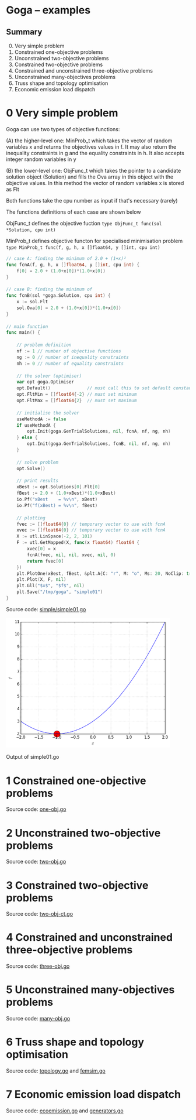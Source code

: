 # Goga &ndash; examples

## Summary
0. Very simple problem
1. Constrained one-objective problems
2. Unconstrained two-objective problems
3. Constrained two-objective problems
4. Constrained and unconstrained three-objective problems
5. Unconstrained many-objectives problems
6. Truss shape and topology optimisation
7. Economic emission load dispatch


# 0 Very simple problem

Goga can use two types of objective functions:

(A) the higher-level one: MinProb\_t which takes the vector of random variables x and returns
  the objectives values in f. It may also return the inequality constraints in g and the
  equality constraints in h. It also accepts integer random variables in y

(B) the lower-level one: ObjFunc\_t which takes the pointer to a candidate solution object
  (Solution) and fills the Ova array in this object with the objective values. In this method
  the vector of random variables x is stored as Flt

Both functions take the cpu number as input if that's necessary (rarely)

The functions definitions of each case are shown below

ObjFunc\_t defines the objective fuction
  `type ObjFunc_t func(sol *Solution, cpu int)`

MinProb\_t defines objective functon for specialised minimisation problem
  `type MinProb_t func(f, g, h, x []float64, y []int, cpu int)`

```go
// case A: finding the minimum of 2.0 + (1+x)²
func fcnA(f, g, h, x []float64, y []int, cpu int) {
	f[0] = 2.0 + (1.0+x[0])*(1.0+x[0])
}

// case B: finding the minimum of
func fcnB(sol *goga.Solution, cpu int) {
	x := sol.Flt
	sol.Ova[0] = 2.0 + (1.0+x[0])*(1.0+x[0])
}

// main function
func main() {

	// problem definition
	nf := 1 // number of objective functions
	ng := 0 // number of inequality constraints
	nh := 0 // number of equality constraints

	// the solver (optimiser)
	var opt goga.Optimiser
	opt.Default()              // must call this to set default constants
	opt.FltMin = []float64{-2} // must set minimum
	opt.FltMax = []float64{2}  // must set maximum

	// initialise the solver
	useMethodA := false
	if useMethodA {
		opt.Init(goga.GenTrialSolutions, nil, fcnA, nf, ng, nh)
	} else {
		opt.Init(goga.GenTrialSolutions, fcnB, nil, nf, ng, nh)
	}

	// solve problem
	opt.Solve()

	// print results
	xBest := opt.Solutions[0].Flt[0]
	fBest := 2.0 + (1.0+xBest)*(1.0+xBest)
	io.Pf("xBest    = %v\n", xBest)
	io.Pf("f(xBest) = %v\n", fBest)

	// plotting
	fvec := []float64{0} // temporary vector to use with fcnA
	xvec := []float64{0} // temporary vector to use with fcnA
	X := utl.LinSpace(-2, 2, 101)
	F := utl.GetMapped(X, func(x float64) float64 {
		xvec[0] = x
		fcnA(fvec, nil, nil, xvec, nil, 0)
		return fvec[0]
	})
	plt.PlotOne(xBest, fBest, &plt.A{C: "r", M: "o", Ms: 20, NoClip: true})
	plt.Plot(X, F, nil)
	plt.Gll("$x$", "$f$", nil)
	plt.Save("/tmp/goga", "simple01")
}
```

Source code: <a href="simple/simple01.go">simple/simple01.go</a>

<div id="container">
<p><img src="simple/figs/simple01.png" width="450"></p>
Output of simple01.go
</div>





# 1 Constrained one-objective problems

Source code: <a href="01-one-obj/one-obj.go">one-obj.go</a>



# 2 Unconstrained two-objective problems

Source code: <a href="02-two-obj/two-obj.go">two-obj.go</a>



# 3 Constrained two-objective problems

Source code: <a href="03-two-obj-ct/two-obj-ct.go">two-obj-ct.go</a>



# 4 Constrained and unconstrained three-objective problems

Source code: <a href="04-three-obj/three-obj.go">three-obj.go</a>



# 5 Unconstrained many-objectives problems

Source code: <a href="05-many-obj/many-obj.go">many-obj.go</a>



# 6 Truss shape and topology optimisation

Source code: <a href="06-truss/topology.go">topology.go</a>
and <a href="06-truss/femsim.go">femsim.go</a>



# 7 Economic emission load dispatch

Source code: <a href="07-eed/ecoemission.go">ecoemission.go</a>
and <a href="07-eed/generators.go">generators.go</a>
